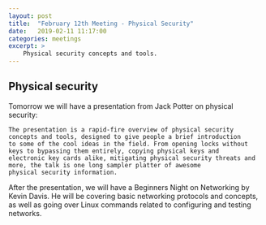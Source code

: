 ```yaml
---
layout: post
title:  "February 12th Meeting - Physical Security"
date:   2019-02-11 11:17:00
categories: meetings
excerpt: >
    Physical security concepts and tools.
---
```




Physical security
-----------------------------
Tomorrow we will have a presentation from Jack Potter on physical security:

    The presentation is a rapid-fire overview of physical security concepts and tools, designed to give people a brief introduction
    to some of the cool ideas in the field. From opening locks without keys to bypassing them entirely, copying physical keys and
    electronic key cards alike, mitigating physical security threats and more, the talk is one long sampler platter of awesome 
    physical security information.


After the presentation, we will have a Beginners Night on Networking by Kevin Davis. He will be covering basic networking 
protocols and concepts, as well as going over Linux commands related to configuring and testing networks.


